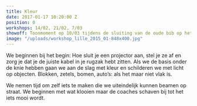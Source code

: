 ```yaml
---
title: Kleur
date: 2017-01-17 10:20:00 Z
position: 0
workshops: 14/02, 21/02, 7/03
showoff: Toonmoment op 10/03 tijdens de sluiting van de oude bib op het Zuid.
image: "/uploads/workshop_lille_2015_01-848x400.jpg"
---
```


We beginnen bij het begin: Hoe sluit je een projector aan, stel je ze af en zorg je dat je de juiste kabel in je rugzak hebt zitten. Als we de basis onder de knie hebben gaan we aan de slag met kleur en schilderen we met licht op objecten. Blokken, zetels, bomen, auto’s: als het maar niet vlak is.

We nemen tijd om zelf iets te maken die we uiteindelijk kunnen beamen op straat. We beginnen met wat klooien maar de coaches schaven bij tot het iets mooi wordt.
